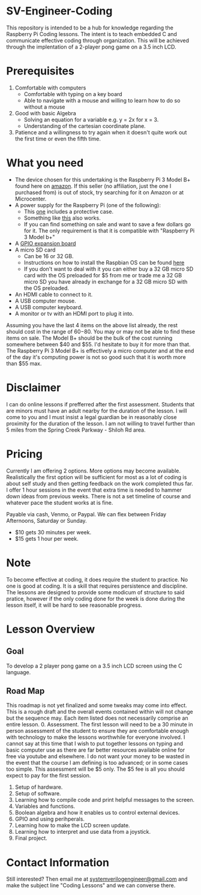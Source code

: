 # SV-Engineer-Coding
This repository is intended to be a hub for knowledge regarding the Raspberry Pi Coding lessons. The intent is to teach embedded C and communicate effective coding through organization. This will be achieved through the implentation of a 2-player pong game on a 3.5 inch LCD.

# Prerequisites
1. Comfortable with computers
    - Comfortable with typing on a key board
    - Able to navigate with a mouse and willing to learn how to do so without a mouse
2. Good with basic Algebra
    - Solving an equation for a variable e.g. y = 2x for x = 3.
    - Understanding of the cartesian coordinate plane.
3. Patience and a willingness to try again when it doesn't quite work out the first time or even the fifth time.

# What you need
* The device chosen for this undertaking is the Raspberry Pi 3 Model B+ found here on [amazon](https://www.amazon.com/ELEMENT-Element14-Raspberry-Pi-Motherboard/dp/B07P4LSDYV/ref=sr_1_3?crid=28BY8MW2NG71B&keywords=raspberry+pi+3b%2B&qid=1699111517&sprefix=raspberry+pi+3b%2B%2Caps%2C102&sr=8-3). If this seller (no affiliation, just the one I purchased from) is out of stock, try searching for it on Amazon or at Microcenter.
* A power supply for the Raspberry Pi (one of the following):
  - This [one](https://www.amazon.com/dp/B07BTHNW9W?psc=1&ref=ppx_yo2ov_dt_b_product_details) includes a protective case.
  - Something like [this](https://www.amazon.com/CanaKit-Raspberry-Supply-Adapter-Listed/dp/B00MARDJZ4/ref=sr_1_3?crid=7SEYIQKMUVLY&keywords=raspberry+pi+3+model+b%2B+power+supply&qid=1699112693&s=electronics&sprefix=raspberry+pi+3+model+b%2B+power%2Celectronics%2C85&sr=1-3) also works.
  - If you can find something on sale and want to save a few dollars go for it. The only requirement is that it is compatible with "Raspberry Pi 3 Model b+"
* A [GPIO expansion board](https://www.amazon.com/gp/product/B0BV6ZHV37/ref=ppx_yo_dt_b_asin_title_o01_s00?ie=UTF8&psc=1)
* A micro SD card
  - Can be 16 or 32 GB.
  - Instructions on how to install the Raspbian OS can be found [here](https://www.raspberrypi.com/software/)
  - If you don't want to deal with it you can either buy a 32 GB micro SD card with the OS preloaded for $5 from me or trade me a 32 GB micro SD you have already in exchange for a 32 GB micro SD with the OS preloaded.
* An HDMI cable to connect to it.
* A USB computer mouse.
* A USB computer keyboard.
* A monitor or tv with an HDMI port to plug it into.

Assuming you have the last 4 items on the above list already, the rest should cost in the range of $60-$80. You may or may not be able to find these items on sale. The Model B+ should be the bulk of the cost running somewhere between $40 and $55. I'd hesitate to buy it for more than that. The Raspberry Pi 3 Model B+ is effectively a micro computer and at the end of the day it's computing power is not so good such that it is worth more than $55 max.

# Disclaimer
I can do online lessons if prefferred after the first assessment. Students that are minors must have an adult nearby for the duration of the lesson. I will come to you and I must insist a legal guardian be in reasonably close proximity for the duration of the lesson. I am not willing to travel further than 5 miles from the Spring Creek Parkway - Shiloh Rd area.

# Pricing
Currently I am offering 2 options. More options may become available. Realistically the first option will be sufficient for most as a lot of coding is about self study and then getting feedback on the work completed thus far. I offer 1 hour sessions in the event that extra time is needed to hammer down ideas from previous weeks. There is not a set timeline of course and whatever pace the student works at is fine.

Payable via cash, Venmo, or Paypal. We can flex between Friday Afternoons, Saturday or Sunday. 
* $10 gets 30 minutes per week.
* $15 gets 1 hour per week.

# Note
To become effective at coding, it does require the student to practice. No one is good at coding. It is a skill that requires persistence and discipline. The lessons are designed to provide some modicum of structure to said pratice, however if the only coding done for the week is done during the lesson itself, it will be hard to see reasonable progress.

# Lesson Overview
## Goal
To develop a 2 player pong game on a 3.5 inch LCD screen using the C language.

## Road Map
This roadmap is not yet finalized and some tweaks may come into effect. This is a rough draft and the overall events contained within will not change but the sequence may. Each item listed does not necessarily comprise an entire lesson.
0. Assessment. The first lesson will need to be a 30 minute in person assessment of the student to ensure they are comfortable enough with technology to make the lessons worthwhile for everyone involved. I cannot say at this time that I wish to put together lessons on typing and basic computer use as there are far better resources available online for free via youtube and elsewhere. I do not want your money to be wasted in the event that the course I am defining is too advanced; or in some cases too simple. This assessment will be $5 only. The $5 fee is all you should expect to pay for the first session.
1. Setup of hardware.
2. Setup of software.
3. Learning how to compile code and print helpful messages to the screen.
4. Variables and functions.
5. Boolean algebra and how it enables us to control external devices.
6. GPIO and using perihperals.
7. Learning how to make the LCD screen update.
8. Learning how to interpret and use data from a joystick.
9. Final project.

# Contact Information
Still interested? Then email me at systemverilogengineer@gmail.com and make the subject line "Coding Lessons" and we can converse there.
